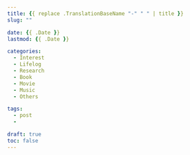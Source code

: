 ```yaml
---
title: {{ replace .TranslationBaseName "-" " " | title }}
slug: ""

date: {{ .Date }}
lastmod: {{ .Date }}

categories:
  - Interest
  - Lifelog
  - Research
  - Book
  - Movie
  - Music
  - Others

tags:
  - post
  -

draft: true
toc: false
---
```


